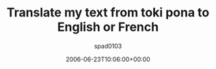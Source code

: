 ---
title: 'Translate my text from toki pona to English or French'
posts: 5
hash: 't525'
author: 'spad0103'
date: 2006-06-23T10:06:00+00:00
sources:
  - http://forums.tokipona.org/viewtopic.php%3Ft=525.html
---